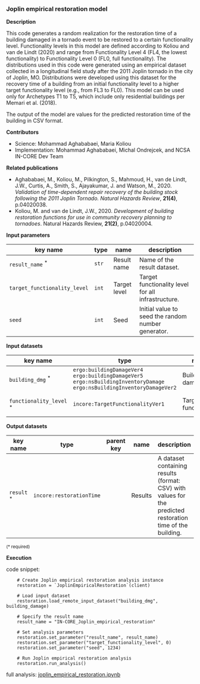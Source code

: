 ### Joplin empirical restoration model

**Description**

This code generates a random realization for the restoration time of a building damaged in a tornado event to be restored 
to a certain functionality level. Functionality levels in this model are defined according to Koliou and van de Lindt (2020) 
and range from Functionality Level 4 (FL4, the lowest functionality) to Functionality Level 0 (FL0, full functionality). 
The distributions used in this code were generated using an empirical dataset collected in a longitudinal field study 
after the 2011 Joplin tornado in the city of Joplin, MO. Distributions were developed using this dataset for the recovery time 
of a building from an initial functionality level to a higher target functionality level (e.g., from FL3 to FL0). 
This model can be used only for Archetypes T1 to T5, which include only residential buildings per Memari et al. (2018).

The output of the model are values for the predicted restoration time of the building in CSV format.

**Contributors**

- Science: Mohammad Aghababaei, Maria Koliou
- Implementation: Mohammad Aghababaei, Michal Ondrejcek, and NCSA IN-CORE Dev Team

**Related publications**

* Aghababaei, M., Koliou, M., Pilkington, S., Mahmoud, H., van de Lindt, J.W., Curtis, A., Smith, S., Ajayakumar, J. and Watson, M., 2020. *Validation of time-dependent repair recovery of the building stock following the 2011 Joplin Tornado. Natural Hazards Review*, **21(4)**, p.04020038.
* Koliou, M. and van de Lindt, J.W., 2020. *Development of building restoration functions for use in community recovery planning to tornadoes*. Natural Hazards Review, **21(2)**, p.04020004.

**Input parameters**

key name | type | name | description
--- | --- | --- | ---
`result_name` <sup>*</sup> | `str` | Result name | Name of the result dataset.
`target_functionality_level` | `int` | Target level | Target functionality level for all infrastructure.
`seed` | `int` | Seed | Initial value to seed the random number generator.

**Input datasets**

key name | type | name | description
--- | --- | --- | ---
`building_dmg` <sup>*</sup> | `ergo:buildingDamageVer4`<br>`ergo:buildingDamageVer5`<br>`ergo:nsBuildingInventoryDamage`<br>`ergo:nsBuildingInventoryDamageVer2` | Building damage | A building damage dataset.
`functionality_level` <sup>*</sup> | `incore:TargetFunctionalityVer1` | Target functionality | Target functionality levels.

**Output datasets**

key name | type | parent key | name | description
--- | --- | --- | --- | ---
`result` <sup>*</sup> | `incore:restorationTime` |  | Results | A dataset containing results (format: CSV) with values for the predicted restoration time of the building.

<small>(* required)</small>

**Execution**

code snippet:

```
    # Create Joplin empirical restoration analysis instance
    restoration = `JoplinEmpiricalRestoration`(client)

    # Load input dataset
    restoration.load_remote_input_dataset("building_dmg", building_damage)

    # Specify the result name
    result_name = "IN-CORE_Joplin_empirical_restoration"

    # Set analysis parameters
    restoration.set_parameter("result_name", result_name)
    restoration.set_parameter("target_functionality_level", 0)
    restoration.set_parameter("seed", 1234)
    
    # Run Joplin empirical restoration analysis
    restoration.run_analysis()
```

full analysis: [joplin_empirical_restoration.ipynb](https://github.com/IN-CORE/incore-docs/blob/master/notebooks/joplin_empirical_restoration.ipynb) <br />
